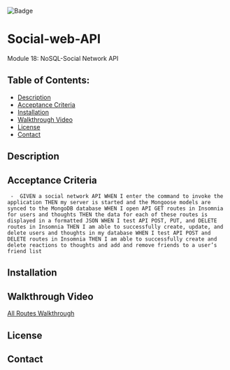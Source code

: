 ![Badge](https://img.shields.io/badge/license-MIT-green?style=plastic&logo=appveyor)

# Social-web-API
Module 18: NoSQL-Social Network API

## Table of Contents:
- [ Description](#Description)
- [ Acceptance Criteria](#AcceptanceCriteria)
- [ Installation](#Installation)
- [ Walkthrough Video](#WalkthroughVideo)
- [ License](#License)
- [ Contact](#Contact)

## Description

##  Acceptance Criteria

` -  GIVEN a social network API
WHEN I enter the command to invoke the application
THEN my server is started and the Mongoose models are synced to the MongoDB database
WHEN I open API GET routes in Insomnia for users and thoughts
THEN the data for each of these routes is displayed in a formatted JSON
WHEN I test API POST, PUT, and DELETE routes in Insomnia
THEN I am able to successfully create, update, and delete users and thoughts in my database
WHEN I test API POST and DELETE routes in Insomnia
THEN I am able to successfully create and delete reactions to thoughts and add and remove friends to a user’s friend list`

## Installation

## Walkthrough Video
[All Routes Walkthrough](https://watch.screencastify.com/v/rgaHD7TwvDozJzFv2qRj)

## License

## Contact






